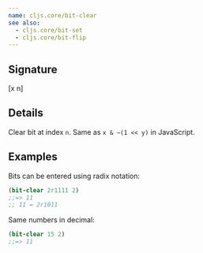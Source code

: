```yaml
---
name: cljs.core/bit-clear
see also:
  - cljs.core/bit-set
  - cljs.core/bit-flip
---
```


## Signature
[x n]


## Details

Clear bit at index `n`.  Same as `x & ~(1 << y)` in JavaScript.


## Examples

Bits can be entered using radix notation:

```clj
(bit-clear 2r1111 2)
;;=> 11
;; 11 = 2r1011
```

Same numbers in decimal:

```clj
(bit-clear 15 2)
;;=> 11
```